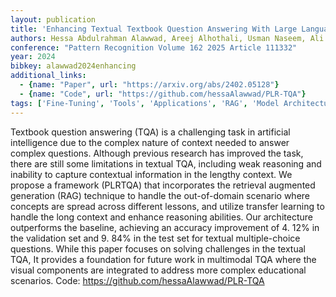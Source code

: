 ```yaml
---
layout: publication
title: 'Enhancing Textual Textbook Question Answering With Large Language Models And Retrieval Augmented Generation'
authors: Hessa Abdulrahman Alawwad, Areej Alhothali, Usman Naseem, Ali Alkhathlan, Amani Jamal
conference: "Pattern Recognition Volume 162 2025 Article 111332"
year: 2024
bibkey: alawwad2024enhancing
additional_links:
  - {name: "Paper", url: "https://arxiv.org/abs/2402.05128"}
  - {name: "Code", url: "https://github.com/hessaAlawwad/PLR-TQA"}
tags: ['Fine-Tuning', 'Tools', 'Applications', 'RAG', 'Model Architecture', 'Has Code', 'Multimodal Models']
---
```

Textbook question answering (TQA) is a challenging task in artificial
intelligence due to the complex nature of context needed to answer complex
questions. Although previous research has improved the task, there are still
some limitations in textual TQA, including weak reasoning and inability to
capture contextual information in the lengthy context. We propose a framework
(PLRTQA) that incorporates the retrieval augmented generation (RAG) technique
to handle the out-of-domain scenario where concepts are spread across different
lessons, and utilize transfer learning to handle the long context and enhance
reasoning abilities. Our architecture outperforms the baseline, achieving an
accuracy improvement of 4. 12% in the validation set and 9. 84% in the test set
for textual multiple-choice questions. While this paper focuses on solving
challenges in the textual TQA, It provides a foundation for future work in
multimodal TQA where the visual components are integrated to address more
complex educational scenarios. Code: https://github.com/hessaAlawwad/PLR-TQA
